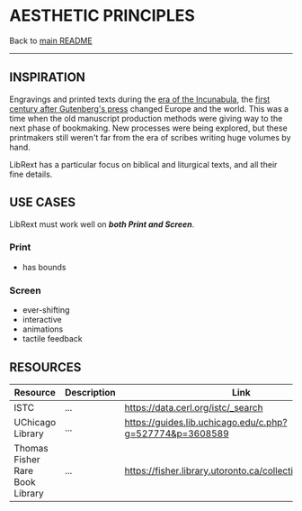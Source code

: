 # AESTHETIC PRINCIPLES

Back to [main README](../../README.md)

---

## INSPIRATION

Engravings and printed texts during the [era of the Incunabula](https://en.wikipedia.org/wiki/Incunable), the [first century after Gutenberg's press](https://www.britannica.com/topic/incunabula) changed Europe and the world. This was a time when the old manuscript production methods were giving way to the next phase of bookmaking. New processes were being explored, but these printmakers still weren't far from the era of scribes writing huge volumes by hand.

LibRext has a particular focus on biblical and liturgical texts, and all their fine details.

## USE CASES

LibRext must work well on ***both Print and Screen***.

### Print

- has bounds

### Screen

- ever-shifting
- interactive
- animations
- tactile feedback

## RESOURCES

| Resource | Description | Link
|---|---|---|
| ISTC | ... | https://data.cerl.org/istc/_search |
| UChicago Library | ... | https://guides.lib.uchicago.edu/c.php?g=527774&p=3608589 |
| Thomas Fisher Rare Book Library | ... | https://fisher.library.utoronto.ca/collections/incunabula |
